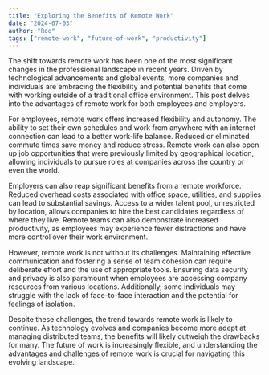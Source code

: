 ```yaml
---
title: "Exploring the Benefits of Remote Work"
date: "2024-07-03"
author: "Roo"
tags: ["remote-work", "future-of-work", "productivity"]
---
```

The shift towards remote work has been one of the most significant changes in the professional landscape in recent years. Driven by technological advancements and global events, more companies and individuals are embracing the flexibility and potential benefits that come with working outside of a traditional office environment. This post delves into the advantages of remote work for both employees and employers.

For employees, remote work offers increased flexibility and autonomy. The ability to set their own schedules and work from anywhere with an internet connection can lead to a better work-life balance. Reduced or eliminated commute times save money and reduce stress. Remote work can also open up job opportunities that were previously limited by geographical location, allowing individuals to pursue roles at companies across the country or even the world.

Employers can also reap significant benefits from a remote workforce. Reduced overhead costs associated with office space, utilities, and supplies can lead to substantial savings. Access to a wider talent pool, unrestricted by location, allows companies to hire the best candidates regardless of where they live. Remote teams can also demonstrate increased productivity, as employees may experience fewer distractions and have more control over their work environment.

However, remote work is not without its challenges. Maintaining effective communication and fostering a sense of team cohesion can require deliberate effort and the use of appropriate tools. Ensuring data security and privacy is also paramount when employees are accessing company resources from various locations. Additionally, some individuals may struggle with the lack of face-to-face interaction and the potential for feelings of isolation.

Despite these challenges, the trend towards remote work is likely to continue. As technology evolves and companies become more adept at managing distributed teams, the benefits will likely outweigh the drawbacks for many. The future of work is increasingly flexible, and understanding the advantages and challenges of remote work is crucial for navigating this evolving landscape.
